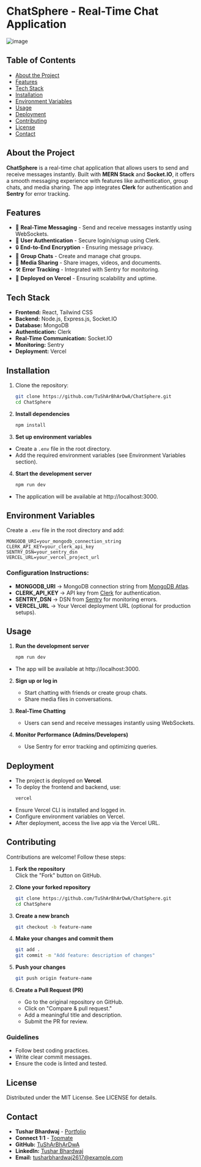 # ChatSphere - Real-Time Chat Application

![image](https://github.com/user-attachments/assets/9bae32f9-8891-44de-a4e2-2374d80ee7aa)



## Table of Contents
- [About the Project](#about-the-project)
- [Features](#features)
- [Tech Stack](#tech-stack)
- [Installation](#installation)
- [Environment Variables](#environment-variables)
- [Usage](#usage)
- [Deployment](#deployment)
- [Contributing](#contributing)
- [License](#license)
- [Contact](#contact)

## About the Project
**ChatSphere** is a real-time chat application that allows users to send and receive messages instantly. Built with **MERN Stack** and **Socket.IO**, it offers a smooth messaging experience with features like authentication, group chats, and media sharing. The app integrates **Clerk** for authentication and **Sentry** for error tracking.

## Features
- 💬 **Real-Time Messaging** - Send and receive messages instantly using WebSockets.
- 🏢 **User Authentication** - Secure login/signup using Clerk.
- 🔒 **End-to-End Encryption** - Ensuring message privacy.
- 👥 **Group Chats** - Create and manage chat groups.
- 📂 **Media Sharing** - Share images, videos, and documents.
- 🛠 **Error Tracking** - Integrated with Sentry for monitoring.
- 🚀 **Deployed on Vercel** - Ensuring scalability and uptime.

## Tech Stack
- **Frontend:** React, Tailwind CSS
- **Backend:** Node.js, Express.js, Socket.IO
- **Database:** MongoDB
- **Authentication:** Clerk
- **Real-Time Communication:** Socket.IO
- **Monitoring:** Sentry
- **Deployment:** Vercel

## Installation
1. Clone the repository:
   ```sh
   git clone https://github.com/TuShArBhArDwA/ChatSphere.git
   cd ChatSphere
   ```
2. **Install dependencies**
   ```sh
   npm install
   ```
3. **Set up environment variables**
- Create a `.env` file in the root directory.
- Add the required environment variables (see Environment Variables section).

4. **Start the development server**
   ```sh
   npm run dev
   ```
- The application will be available at http://localhost:3000.

## Environment Variables
Create a `.env` file in the root directory and add:
```env
MONGODB_URI=your_mongodb_connection_string
CLERK_API_KEY=your_clerk_api_key
SENTRY_DSN=your_sentry_dsn
VERCEL_URL=your_vercel_project_url
```
### Configuration Instructions:
- **MONGODB_URI** → MongoDB connection string from [MongoDB Atlas](https://www.mongodb.com/atlas).
- **CLERK_API_KEY** → API key from [Clerk](https://clerk.dev/) for authentication.
- **SENTRY_DSN** → DSN from [Sentry](https://sentry.io/) for monitoring errors.
- **VERCEL_URL** → Your Vercel deployment URL (optional for production setups).

## Usage
1. **Run the development server**  
   ```sh
   npm run dev
   ```
- The app will be available at http://localhost:3000.

2. **Sign up or log in**
   - Start chatting with friends or create group chats.
   - Share media files in conversations.
   
3. **Real-Time Chatting**
   - Users can send and receive messages instantly using WebSockets.
   
4. **Monitor Performance (Admins/Developers)**
   - Use Sentry for error tracking and optimizing queries.

## Deployment
- The project is deployed on **Vercel**.
- To deploy the frontend and backend, use:
  ```sh
  vercel
  ```
- Ensure Vercel CLI is installed and logged in.
- Configure environment variables on Vercel.
- After deployment, access the live app via the Vercel URL.

## Contributing
Contributions are welcome! Follow these steps:

1. **Fork the repository**  
   Click the "Fork" button on GitHub.

2. **Clone your forked repository**  
   ```sh
   git clone https://github.com/TuShArBhArDwA/ChatSphere.git
   cd ChatSphere
   ```

3. **Create a new branch**
   ```sh
   git checkout -b feature-name
   ```

4. **Make your changes and commit them**
   ```sh
   git add .
   git commit -m "Add feature: description of changes"
   ```

5. **Push your changes**
   ```sh
   git push origin feature-name
   ```

6. **Create a Pull Request (PR)**
   - Go to the original repository on GitHub.
   - Click on "Compare & pull request."
   - Add a meaningful title and description.
   - Submit the PR for review.

### Guidelines
- Follow best coding practices.
- Write clear commit messages.
- Ensure the code is linted and tested.

## License
Distributed under the MIT License. See LICENSE for details.

## Contact
- **Tushar Bhardwaj** - [Portfolio](https://tushar-bhardwaj.vercel.app/)
- **Connect 1:1** - [Topmate](https://topmate.io/tusharbhardwaj)
- **GitHub:** [TuShArBhArDwA](https://github.com/TuShArBhArDwA)
- **LinkedIn:** [Tushar Bhardwaj](https://www.linkedin.com/in/bhardwajtushar2004/)
- **Email:** [tusharbhardwaj2617@example.com](mailto:tusharbhardwaj2617@example.com)
